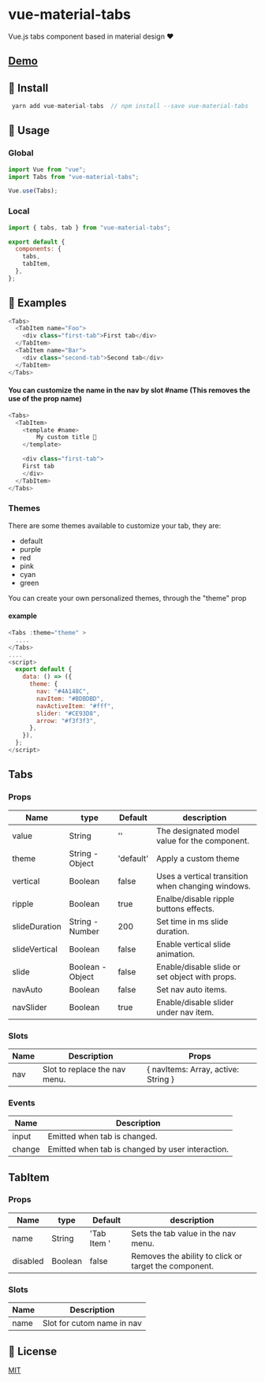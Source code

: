 # vue-material-tabs

Vue.js tabs component based in material design ❤

## [Demo](https://vue-material-tabs.vercel.app/)

## 🚚 Install

```c
 yarn add vue-material-tabs  // npm install --save vue-material-tabs
```

## 🚀 Usage

### Global

```javascript
import Vue from "vue";
import Tabs from "vue-material-tabs";

Vue.use(Tabs);
```

### Local

```javascript
import { tabs, tab } from "vue-material-tabs";

export default {
  components: {
    tabs,
    tabItem,
  },
};
```

## 📌 Examples

```javascript
<Tabs>
  <TabItem name="Foo">
    <div class="first-tab">First tab</div>
  </TabItem>
  <TabItem name="Bar">
    <div class="second-tab">Second tab</div>
  </TabItem>
</Tabs>
```

#### You can customize the name in the nav by slot #name (This removes the use of the prop name)

```javascript
<Tabs>
  <TabItem>
    <template #name>
        My custom title 🍉
    </template>

    <div class="first-tab">
    First tab
    </div>
  </TabItem>
</Tabs>
```

### Themes

There are some themes available to customize your tab, they are:

- default
- purple
- red
- pink
- cyan
- green

You can create your own personalized themes, through the "theme" prop

#### example

```javascript
<Tabs :theme="theme" >
  ....
</Tabs>
....
<script>
  export default {
    data: () => ({
      theme: {
        nav: "#4A148C",
        navItem: "#BDBDBD",
        navActiveItem: "#fff",
        slider: "#CE93D8",
        arrow: "#f3f3f3",
      },
    }),
  };
</script>
```

## Tabs

### Props

| Name          | type             | Default   | description                                       |
| ------------- | ---------------- | --------- | ------------------------------------------------- |
| value         | String           | ''        | The designated model value for the component.     |
| theme         | String - Object  | 'default' | Apply a custom theme                              |
| vertical      | Boolean          | false     | Uses a vertical transition when changing windows. |
| ripple        | Boolean          | true      | Enalbe/disable ripple buttons effects.            |
| slideDuration | String - Number  | 200       | Set time in ms slide duration.                    |
| slideVertical | Boolean          | false     | Enable vertical slide animation.                  |
| slide         | Boolean - Object | false     | Enable/disable slide or set object with props.    |
| navAuto       | Boolean          | false     | Set nav auto items.                               |
| navSlider     | Boolean          | true      | Enable/disable slider under nav item.             |

### Slots

| Name | Description                   | Props                               |
| ---- | ----------------------------- | ----------------------------------- |
| nav  | Slot to replace the nav menu. | { navItems: Array, active: String } |

### Events

| Name   | Description                                      |
| ------ | ------------------------------------------------ |
| input  | Emitted when tab is changed.                     |
| change | Emitted when tab is changed by user interaction. |

## TabItem

### Props

| Name     | type    | Default     | description                                           |
| -------- | ------- | ----------- | ----------------------------------------------------- |
| name     | String  | 'Tab Item ' | Sets the tab value in the nav menu.                   |
| disabled | Boolean | false       | Removes the ability to click or target the component. |

### Slots

| Name | Description                |
| ---- | -------------------------- |
| name | Slot for cutom name in nav |

## 🔖 License

[MIT](https://github.com/jairoblatt/vue-material-tabs/blob/main/LICENSE)
